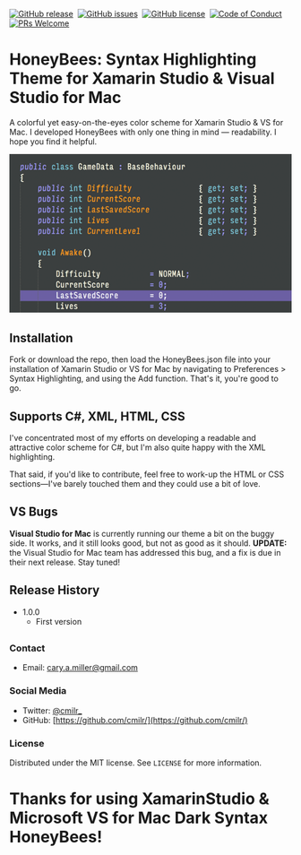[![GitHub release][version-badge]][releases]&nbsp;
[![GitHub issues][issues-badge]][issues]&nbsp;
[![GitHub license][license-badge]][license]&nbsp;
[![Code of Conduct][coc-badge]][coc]&nbsp;
[![PRs Welcome][prs-badge]][prs]

# HoneyBees: Syntax Highlighting Theme for Xamarin Studio & Visual Studio for Mac
A colorful yet easy-on-the-eyes color scheme for Xamarin Studio & VS for Mac. I developed HoneyBees with
only one thing in mind — readability. I hope you find it helpful.

![](screenshot.png)

## Installation

Fork or download the repo, then load the HoneyBees.json file into your installation of Xamarin Studio or VS for Mac by navigating to Preferences > Syntax Highlighting, and using the Add function. That's it, you're good to go.

## Supports C#, XML, HTML, CSS

I've concentrated most of my efforts on developing a readable and attractive color scheme for C#, but I'm also quite happy with the XML highlighting.

That said, if you'd like to contribute, feel free to work-up the HTML or CSS sections—I've barely touched them and they could use a bit of love.

## VS Bugs

**Visual Studio for Mac** is currently running our theme a bit on the buggy side. It works, and it still looks good, but not as good as it should. **UPDATE:** the Visual Studio for Mac team has addressed this bug, and a fix is due in their next release. Stay tuned!

## Release History
* 1.0.0
	* First version

##

### Contact
- Email: cary.a.miller@gmail.com

### Social Media
- Twitter: [@cmilr_](https://twitter.com/cmilr_)
- GitHub: [https://github.com/cmilr/](https://github.com/cmilr/)

### License
Distributed under the MIT license. See ``LICENSE`` for more information.

# Thanks for using XamarinStudio & Microsoft VS for Mac Dark Syntax HoneyBees!

<!--
Badge References
-->
[version-badge]:https://img.shields.io/github/release/cmilr/Visual-Studio-For-Mac-Dark-Syntax-HoneyBees.svg
[issues-badge]:https://img.shields.io/github/issues/cmilr/Visual-Studio-For-Mac-Dark-Syntax-HoneyBees.svg
[license-badge]:https://img.shields.io/github/license/cmilr/Visual-Studio-For-Mac-Dark-Syntax-HoneyBees.svg
[coc-badge]:https://img.shields.io/badge/code%20of-conduct-ff69b4.svg?style=flat
[prs-badge]:https://img.shields.io/badge/pull%20requests-welcome-orange.svg

<!--
URL References
-->
[releases]:https://github.com/cmilr/Visual-Studio-For-Mac-Dark-Syntax-HoneyBees/releases
[issues]:https://github.com/cmilr/Visual-Studio-For-Mac-Dark-Syntax-HoneyBees/issues
[license]:https://github.com/cmilr/Visual-Studio-For-Mac-Dark-Syntax-HoneyBees/blob/master/LICENSE
[coc]:https://github.com/cmilr/Visual-Studio-For-Mac-Dark-Syntax-HoneyBees/blob/master/CODE_OF_CONDUCT.md
[prs]:http://makeapullrequest.com
